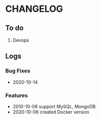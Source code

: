 # CHANGELOG

## To do

1. Devops

## Logs

### Bug Fixes

* 2020-10-14  

### Features

* 2010-10-06  support MySQL, MongoDB
* 2020-10-06  created Docker version
